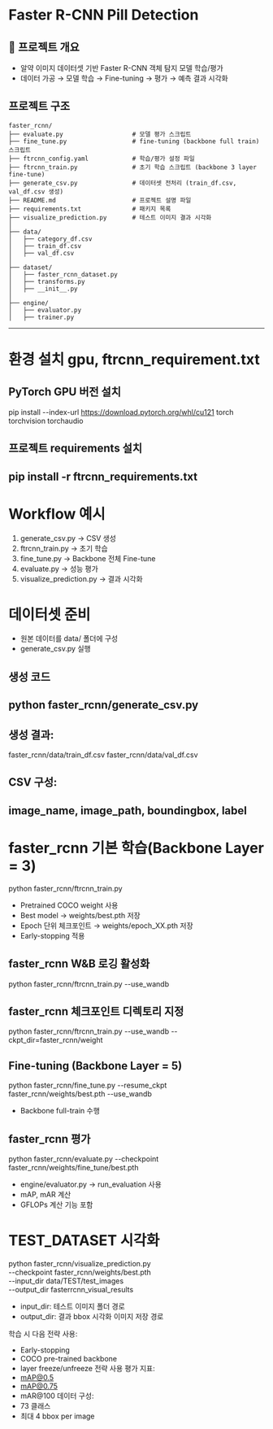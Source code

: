 # Faster R-CNN Pill Detection

## 📌 프로젝트 개요
- 알약 이미지 데이터셋 기반 Faster R-CNN 객체 탐지 모델 학습/평가
- 데이터 가공 → 모델 학습 → Fine-tuning → 평가 → 예측 결과 시각화

## 프로젝트 구조
```plaintext
faster_rcnn/
├── evaluate.py                   # 모델 평가 스크립트
├── fine_tune.py                  # fine-tuning (backbone full train) 스크립트
├── ftrcnn_config.yaml            # 학습/평가 설정 파일
├── ftrcnn_train.py               # 초기 학습 스크립트 (backbone 3 layer fine-tune)
├── generate_csv.py               # 데이터셋 전처리 (train_df.csv, val_df.csv 생성)
├── README.md                     # 프로젝트 설명 파일
├── requirements.txt              # 패키지 목록
├── visualize_prediction.py       # 테스트 이미지 결과 시각화
│
├── data/
│   ├── category_df.csv
│   ├── train_df.csv
│   ├── val_df.csv
│
├── dataset/
│   ├── faster_rcnn_dataset.py
│   ├── transforms.py
│   ├── __init__.py
│
├── engine/
│   ├── evaluator.py
│   ├── trainer.py
```
---
# 환경 설치 gpu, ftrcnn_requirement.txt
## PyTorch GPU 버전 설치
pip install --index-url https://download.pytorch.org/whl/cu121 torch torchvision torchaudio
## 프로젝트 requirements 설치
pip install -r ftrcnn_requirements.txt
---
# Workflow 예시
1. generate_csv.py → CSV 생성
2. ftrcnn_train.py → 초기 학습
3. fine_tune.py → Backbone 전체 Fine-tune
4. evaluate.py → 성능 평가
5. visualize_prediction.py → 결과 시각화

# 데이터셋 준비
- 원본 데이터를 data/ 폴더에 구성
- generate_csv.py 실행
##  생성 코드
python faster_rcnn/generate_csv.py
---
##  생성 결과:
faster_rcnn/data/train_df.csv
faster_rcnn/data/val_df.csv

## CSV 구성:
image_name, image_path, boundingbox, label
---

# faster_rcnn 기본 학습(Backbone Layer = 3)
python faster_rcnn/ftrcnn_train.py
- Pretrained COCO weight 사용
- Best model → weights/best.pth 저장
- Epoch 단위 체크포인트 → weights/epoch_XX.pth 저장
- Early-stopping 적용
## faster_rcnn W&B 로깅 활성화
python faster_rcnn/ftrcnn_train.py --use_wandb
## faster_rcnn 체크포인트 디렉토리 지정
python faster_rcnn/ftrcnn_train.py --use_wandb --ckpt_dir=faster_rcnn/weight
## Fine-tuning (Backbone Layer = 5)
python faster_rcnn/fine_tune.py --resume_ckpt faster_rcnn/weights/best.pth --use_wandb
- Backbone full-train 수행
## faster_rcnn 평가
python faster_rcnn/evaluate.py --checkpoint faster_rcnn/weights/fine_tune/best.pth
- engine/evaluator.py → run_evaluation 사용
- mAP, mAR 계산
- GFLOPs 계산 기능 포함

# TEST_DATASET 시각화
python faster_rcnn/visualize_prediction.py \
    --checkpoint faster_rcnn/weights/best.pth \
    --input_dir data/TEST/test_images \
    --output_dir fasterrcnn_visual_results

- input_dir: 테스트 이미지 폴더 경로
- output_dir: 결과 bbox 시각화 이미지 저장 경로

학습 시 다음 전략 사용:
- Early-stopping
- COCO pre-trained backbone
- layer freeze/unfreeze 전략 사용
평가 지표: 
- mAP@0.5
- mAP@0.75
- mAR@100
데이터 구성: 
- 73 클래스
- 최대 4 bbox per image